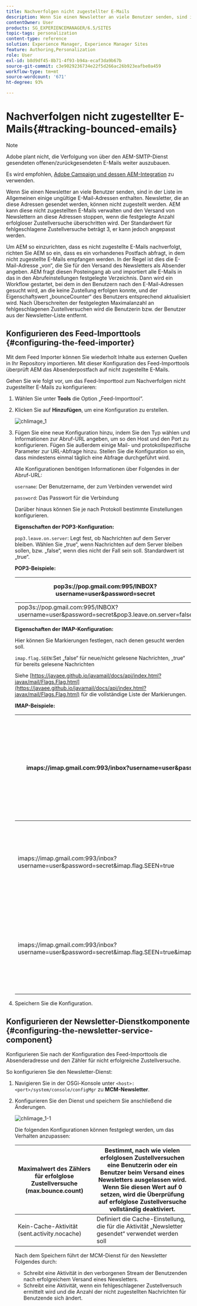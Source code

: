 ```yaml
---
title: Nachverfolgen nicht zugestellter E-Mails
description: Wenn Sie einen Newsletter an viele Benutzer senden, sind in der Liste im Allgemeinen einige ungültige E-Mail-Adressen enthalten. Newsletter, die an diese Adressen gesendet werden, können nicht zugestellt werden. AEM kann diese nicht zugestellten E-Mails verwalten und den Versand von Newslettern an diese Adressen stoppen, wenn die festgelegte Anzahl erfolgloser Zustellversuche überschritten wird.
contentOwner: User
products: SG_EXPERIENCEMANAGER/6.5/SITES
topic-tags: personalization
content-type: reference
solution: Experience Manager, Experience Manager Sites
feature: Authoring,Personalization
role: User
exl-id: b8d9df45-8b71-4f93-b94a-ecaf3da9b67b
source-git-commit: c3e9029236734e22f5d266ac26b923eafbe0a459
workflow-type: tm+mt
source-wordcount: '671'
ht-degree: 93%

---
```


# Nachverfolgen nicht zugestellter E-Mails{#tracking-bounced-emails}

>[!NOTE]
>
>Adobe plant nicht, die Verfolgung von über den AEM-SMTP-Dienst gesendeten offenen/zurückgesendeten E-Mails weiter auszubauen.
>
>Es wird empfohlen, [Adobe Campaign und dessen AEM-Integration](/help/sites-administering/campaign.md) zu verwenden.

Wenn Sie einen Newsletter an viele Benutzer senden, sind in der Liste im Allgemeinen einige ungültige E-Mail-Adressen enthalten. Newsletter, die an diese Adressen gesendet werden, können nicht zugestellt werden. AEM kann diese nicht zugestellten E-Mails verwalten und den Versand von Newslettern an diese Adressen stoppen, wenn die festgelegte Anzahl erfolgloser Zustellversuche überschritten wird. Der Standardwert für fehlgeschlagene Zustellversuche beträgt 3, er kann jedoch angepasst werden.

Um AEM so einzurichten, dass es nicht zugestellte E-Mails nachverfolgt, richten Sie AEM so ein, dass es ein vorhandenes Postfach abfragt, in dem nicht zugestellte E-Mails empfangen werden. In der Regel ist dies die E-Mail-Adresse „von“, die Sie für den Versand des Newsletters als Absender angeben. AEM fragt diesen Posteingang ab und importiert alle E-Mails in das in den Abrufeinstellungen festgelegte Verzeichnis. Dann wird ein Workflow gestartet, bei dem in den Benutzern nach den E-Mail-Adressen gesucht wird, an die keine Zustellung erfolgen konnte, und der Eigenschaftswert „bounceCounter“ des Benutzers entsprechend aktualisiert wird. Nach Überschreiten der festgelegten Maximalanzahl an fehlgeschlagenen Zustellversuchen wird die Benutzerin bzw. der Benutzer aus der Newsletter-Liste entfernt.

## Konfigurieren des Feed-Importtools {#configuring-the-feed-importer}

Mit dem Feed Importer können Sie wiederholt Inhalte aus externen Quellen in Ihr Repository importieren. Mit dieser Konfiguration des Feed-Importtools überprüft AEM das Absenderpostfach auf nicht zugestellte E-Mails.

Gehen Sie wie folgt vor, um das Feed-Importtool zum Nachverfolgen nicht zugestellter E-Mails zu konfigurieren:

1. Wählen Sie unter **Tools** die Option „Feed-Importtool“.

1. Klicken Sie auf **Hinzufügen**, um eine Konfiguration zu erstellen.

   ![chlimage_1](assets/chlimage_1a.png)

1. Fügen Sie eine neue Konfiguration hinzu, indem Sie den Typ wählen und Informationen zur Abruf-URL angeben, um so den Host und den Port zu konfigurieren. Fügen Sie außerdem einige Mail- und protokollspezifische Parameter zur URL-Abfrage hinzu. Stellen Sie die Konfiguration so ein, dass mindestens einmal täglich eine Abfrage durchgeführt wird.

   Alle Konfigurationen benötigen Informationen über Folgendes in der Abruf-URL:

   `username`: Der Benutzername, der zum Verbinden verwendet wird

   `password`: Das Passwort für die Verbindung

   Darüber hinaus können Sie je nach Protokoll bestimmte Einstellungen konfigurieren.

   **Eigenschaften der POP3-Konfiguration:**

   `pop3.leave.on.server`: Legt fest, ob Nachrichten auf dem Server bleiben. Wählen Sie „true“, wenn Nachrichten auf dem Server bleiben sollen, bzw. „false“, wenn dies nicht der Fall sein soll. Standardwert ist „true“.

   **POP3-Beispiele:**

   | pop3s://pop.gmail.com:995/INBOX?username=user&amp;password=secret | Verwenden von pop3 über SSL zur Verbindung mit GMail an Port „995“ mit „user/secret“, sodass Nachrichten standardmäßig auf dem Server bleiben |
   |---|---|
   | pop3s://pop.gmail.com:995/INBOX?username=user&amp;password=secret&amp;pop3.leave.on.server=false | pop3s://pop.gmail.com:995/INBOX?username=user&amp;password=secret&amp;pop3.leave.on.server=false |

   **Eigenschaften der IMAP-Konfiguration:**

   Hier können Sie Markierungen festlegen, nach denen gesucht werden soll.

   `imap.flag.SEEN`:Set „false“ für neue/nicht gelesene Nachrichten, „true“ für bereits gelesene Nachrichten

   Siehe [https://javaee.github.io/javamail/docs/api/index.html?javax/mail/Flags.Flag.html](https://javaee.github.io/javamail/docs/api/index.html?javax/mail/Flags.Flag.html) für die vollständige Liste der Markierungen.

   **IMAP-Beispiele:**

   | imaps://imap.gmail.com:993/inbox?username=user&amp;password=secret | Verwendung von IMAP über SSL, um an Port 993 eine Verbindung zu GMail mit dem Konto user/secret herzustellen. Standardmäßig werden nur neue Nachrichten abgerufen. |
   |---|---|
   | imaps://imap.gmail.com:993/inbox?username=user&amp;password=secret&amp;imap.flag.SEEN=true | Verwendung von IMAP über SSL zur Verbindung durch GMail-Port 993 mit „user/secret“, um nur bereits gesehene Nachrichten abzurufen. |
   | imaps://imap.gmail.com:993/inbox?username=user&amp;password=secret&amp;imap.flag.SEEN=true&amp;imap.flag.SEEN=false | Verwendung von IMAP über SSL zur Verbindung durch GMail-Port 993 mit „user/secret“, um bereits gesehene ODER neue Nachrichten abzurufen. |

1. Speichern Sie die Konfiguration.

## Konfigurieren der Newsletter-Dienstkomponente {#configuring-the-newsletter-service-component}

Konfigurieren Sie nach der Konfiguration des Feed-Importtools die Absenderadresse und den Zähler für nicht erfolgreiche Zustellversuche.

So konfigurieren Sie den Newsletter-Dienst:

1. Navigieren Sie in der OSGi-Konsole unter `<host>:<port>/system/console/configMgr` zu **MCM-Newsletter**.

1. Konfigurieren Sie den Dienst und speichern Sie anschließend die Änderungen.

   ![chlimage_1-1](assets/chlimage_1-1a.png)

   Die folgenden Konfigurationen können festgelegt werden, um das Verhalten anzupassen:

   | Maximalwert des Zählers für erfolglose Zustellversuche (max.bounce.count) | Bestimmt, nach wie vielen erfolglosen Zustellversuchen eine Benutzerin oder ein Benutzer beim Versand eines Newsletters ausgelassen wird. Wenn Sie diesen Wert auf 0 setzen, wird die Überprüfung auf erfolglose Zustellversuche vollständig deaktiviert. |
   |---|---|
   | Kein-Cache-Aktivität (sent.activity.nocache) | Definiert die Cache-Einstellung, die für die Aktivität „Newsletter gesendet“ verwendet werden soll |

   Nach dem Speichern führt der MCM-Dienst für den Newsletter Folgendes durch:

   * Schreibt eine Aktivität in den verborgenen Stream der Benutzenden nach erfolgreichem Versand eines Newsletters.
   * Schreibt eine Aktivität, wenn ein fehlgeschlagener Zustellversuch ermittelt wird und die Anzahl der nicht zugestellten Nachrichten für Benutzende sich ändert.
